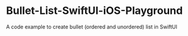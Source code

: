 # Bullet-List-SwiftUI-iOS-Playground
A code example to create bullet (ordered and unordered) list in SwiftUI
